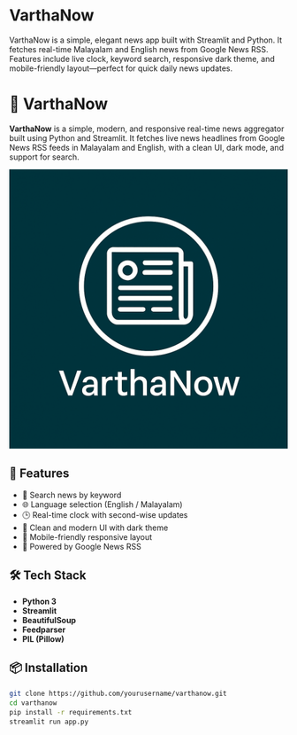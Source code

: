 # VarthaNow
VarthaNow is a simple, elegant news app built with Streamlit and Python. It fetches real-time Malayalam and English news from Google News RSS. Features include live clock, keyword search, responsive dark theme, and mobile-friendly layout—perfect for quick daily news updates.
# 📰 VarthaNow

**VarthaNow** is a simple, modern, and responsive real-time news aggregator built using Python and Streamlit. It fetches live news headlines from Google News RSS feeds in Malayalam and English, with a clean UI, dark mode, and support for search.

![Logo](varthanow.png)

## 🚀 Features

- 🔎 Search news by keyword
- 🌐 Language selection (English / Malayalam)
- 🕒 Real-time clock with second-wise updates
- 🎨 Clean and modern UI with dark theme
- 📲 Mobile-friendly responsive layout
- 📡 Powered by Google News RSS

## 🛠️ Tech Stack

- **Python 3**
- **Streamlit**
- **BeautifulSoup**
- **Feedparser**
- **PIL (Pillow)**

## 📦 Installation

```bash
git clone https://github.com/yourusername/varthanow.git
cd varthanow
pip install -r requirements.txt
streamlit run app.py
